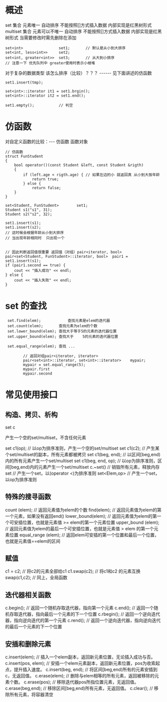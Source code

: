 
# 概述
set 集合 元素唯一  自动排序 不能按照[]方式插入数据
 	内部实现是红黑树形式
multiset 集合 元素可以不唯一  自动排序 不能按照[]方式插入数据
 	内部实现是红黑树形式
 	当需要修改时需先删除在添加
```
set<int>				set1;		// 默认是从小到大排序
set<int, less<int>>		set2;
set<int, greater<int>>	set3;		// 从大到小排序
// 注意一下 优先队列中 greater使用时表示小根堆
```

对于复杂的数据类型 该怎么排序（比较）？？？ ------ 见下面讲述的仿函数

```
set1.insert(tmp);		

set<int>::iterator it1 = set1.brgin();
set<int>::iterator it2 = set1.end();

set1.empty();			// 判空
```


# 仿函数
对自定义函数的比较：--- 仿函数 函数对象
```
// 仿函数
struct FunStudent
{
 	bool operator()(const Student &left, const Student &rigth) 
 	{
 		if (left.age < rigth.age) { // 如果左边的小 就返回真 从小到大按年龄
 			return true;
 		} else {
 			return false;
 	}
}

set<Student, FunStudent>		set1;
Student	s1("s1", 31);
Student	s2("s2", 32);

set1.insert(s1);
set1.insert(s2);
// 这时候会根据年龄从小到大排序 
// 当出现年龄相同时  只出现一个


// 因此判断返回值很重要 返回值（对组）pair<iterator, bool>
pair<set<Student, FunStudent>::iterator, bool>	pair1 = set1.insert(s1);
if (pair1.second == true) {
 	cout << "插入成功" << endl; 
} else {
 	cout << "插入失败" << endl;
}
```
 	
# set 的查找
```
 set.find(elem);			查找元素是elem的迭代器
 set.count(elem);		查找元素为elem的个数
 set.lower_bound(elem);	查找大于等于5的元素的迭代器位置
 set.upper_bound(elem);	查找大于    5的元素的迭代器位置

 set.equal_range(elem);	查找 ...

 		// 返回对组pair<iterator, iterator>
 		pair<set<int>::iterator, set<int>::iterator>	mypair;
 		mypair = set.equal_range(5);
 		mypair.first
 		mypair.second
```


# 常见使用接口

## 构造、拷贝、析构

set c

产生一个空的set/multiset，不含任何元素

set c1(op);			// 以op为排序准则，产生一个空的set/multiset
set c1(c2);			// 产生某个set/multiset的副本，所有元素都被拷贝
set c1(beg, end);	// 以区间[beg,end)内的所有元素产生一个set/multiset
set c1(beg, end, op);	// 以op为排序准则，区间[beg,end)内的元素产生一个set/multiset
c.~set()			// 销毁所有元素，释放内存
set<Elem>			// 产生一个set，以(operator <)为排序准则
set<Elem,op>		// 产生一个set，以op为排序准则

##  特殊的搜寻函数

count (elem);		// 返回元素值为elem的个数
find(elem);			// 返回元素值为elem的第一个元素，如果没有返回end()
lower_bound(elem);	// 返回元素值为elem的第一个可安插位置，也就是元素值 >= elem的第一个元素位置
upper_bound (elem);	// 返回元素值为elem的最后一个可安插位置，也就是元素值 > elem 的第一个元素位置
equal_range (elem);	// 返回elem可安插的第一个位置和最后一个位置，也就是元素值==elem的区间

## 赋值

c1 = c2;			// 将c2的元素全部给c1
c1.swap(c2);		// 将c1和c2 的元素互换
swap(c1,c2);		// 同上，全局函数

## 迭代器相关函数

c.begin();			// 返回一个随机存取迭代器，指向第一个元素
c.end();			// 返回一个随机存取迭代器，指向最后一个元素的下一个位置
c.rbegin();			// 返回一个逆向迭代器，指向逆向迭代的第一个元素
c.rend();			// 返回一个逆向迭代器，指向逆向迭代的最后一个元素的下一个位置

## 安插和删除元素

c.insert(elem);			// 插入一个elem副本，返回新元素位置，无论插入成功与否。
c.insert(pos, elem);	// 安插一个elem元素副本，返回新元素位置，pos为收索起点，提升插入速度。
c.insert(beg, end);		// 将区间[beg,end)所有的元素安插到c，无返回值。
c.erase(elem);			// 删除与elem相等的所有元素，返回被移除的元素个数。
c.erase(pos);			// 移除迭代器pos所指位置元素，无返回值。
c.erase(beg,end);		// 移除区间[beg,end)所有元素，无返回值。
c.clear();				// 移除所有元素，将容器清空

